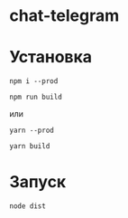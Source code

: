 # chat-telegram

# Установка

`npm i --prod`

`npm run build`

или

`yarn --prod`

`yarn build`

# Запуск

`node dist`